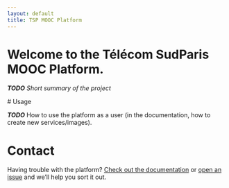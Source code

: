 ```yaml
---
layout: default
title: TSP MOOC Platform
---
```


# Welcome to the Télécom SudParis MOOC Platform.

_**TODO** Short summary of the project_

# Usage

_**TODO**_ How to use the platform as a user (in the documentation, how to create
  new services/images).

# Contact
Having trouble with the platform? [Check out the documentation](/docs) or
[open an issue](https://github.com/pfe-asr-2014/pfe-asr-2014.github.io/issues)
and we’ll help you sort it out.
